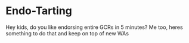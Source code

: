 # Endo-Tarting
Hey kids, do you like endorsing entire GCRs in 5 minutes? Me too, heres something to do that and keep on top of new WAs
